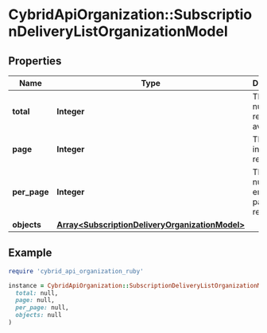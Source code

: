 # CybridApiOrganization::SubscriptionDeliveryListOrganizationModel

## Properties

| Name | Type | Description | Notes |
| ---- | ---- | ----------- | ----- |
| **total** | **Integer** | The total number of records available. |  |
| **page** | **Integer** | The page index to retrieve. |  |
| **per_page** | **Integer** | The number of entities per page to return. |  |
| **objects** | [**Array&lt;SubscriptionDeliveryOrganizationModel&gt;**](SubscriptionDeliveryOrganizationModel.md) |  |  |

## Example

```ruby
require 'cybrid_api_organization_ruby'

instance = CybridApiOrganization::SubscriptionDeliveryListOrganizationModel.new(
  total: null,
  page: null,
  per_page: null,
  objects: null
)
```

